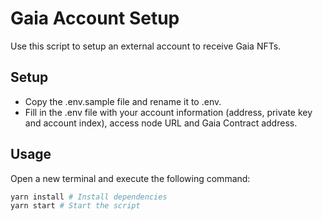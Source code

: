 # Gaia Account Setup 

Use this script to setup an external account to receive Gaia NFTs.

## Setup

- Copy the .env.sample file and rename it to .env.
- Fill in the .env file with your account information (address, private key and account index), access node URL and Gaia Contract address.
    
## Usage

Open a new terminal and execute the following command:

```bash
yarn install # Install dependencies
yarn start # Start the script
```
